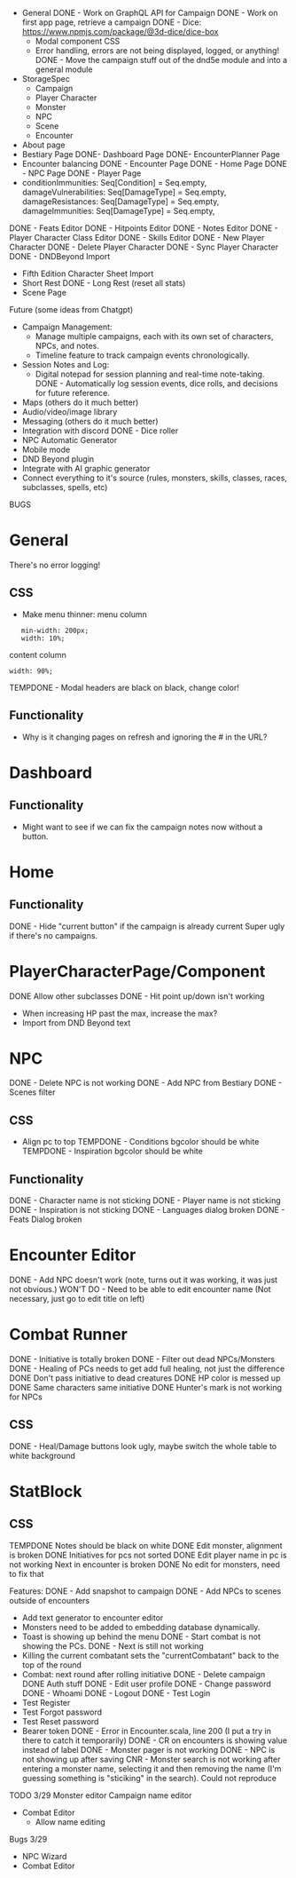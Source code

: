 
- General
DONE  - Work on GraphQL API for Campaign
DONE  - Work on first app page, retrieve a campaign
DONE  - Dice: https://www.npmjs.com/package/@3d-dice/dice-box
  - Modal component CSS
  - Error handling, errors are not being displayed, logged, or anything!
DONE  - Move the campaign stuff out of the dnd5e module and into a general module
- StorageSpec 
  - Campaign
  - Player Character
  - Monster
  - NPC
  - Scene
  - Encounter
- About page
- Bestiary Page
DONE- Dashboard Page
DONE- EncounterPlanner Page
- Encounter balancing
DONE - Encounter Page
DONE - Home Page
DONE - NPC Page
DONE - Player Page
 -   conditionImmunities:   Seq[Condition] = Seq.empty,
     damageVulnerabilities: Seq[DamageType] = Seq.empty,
     damageResistances:     Seq[DamageType] = Seq.empty,
     damageImmunities:      Seq[DamageType] = Seq.empty,

DONE - Feats Editor
DONE - Hitpoints Editor
DONE - Notes Editor
DONE - Player Character Class Editor
DONE - Skills Editor
DONE - New Player Character
DONE - Delete Player Character
DONE - Sync Player Character
DONE - DNDBeyond Import
- Fifth Edition Character Sheet Import
- Short Rest
DONE - Long Rest (reset all stats)
- Scene Page

Future (some ideas from Chatgpt)
- Campaign Management:
  - Manage multiple campaigns, each with its own set of characters, NPCs, and notes.
  - Timeline feature to track campaign events chronologically.
- Session Notes and Log:
  - Digital notepad for session planning and real-time note-taking.
DONE  - Automatically log session events, dice rolls, and decisions for future reference.
- Maps (others do it much better)
- Audio/video/image library
- Messaging (others do it much better)
- Integration with discord
DONE - Dice roller
- NPC Automatic Generator
- Mobile mode
- DND Beyond plugin
- Integrate with AI graphic generator
- Connect everything to it's source (rules, monsters, skills, classes, races, subclasses, spells, etc)


BUGS
# General
There's no error logging!
## CSS
- Make menu thinner:
menu column
```
   min-width: 200px;
   width: 10%;
 ```
content column
```
width: 90%;
```
TEMPDONE - Modal headers are black on black, change color! 
## Functionality
- Why is it changing pages on refresh and ignoring the # in the URL?
# Dashboard
## Functionality
- Might want to see if we can fix the campaign notes now without a button.
# Home
## Functionality
DONE - Hide "current button" if the campaign is already current
Super ugly if there's no campaigns.
# PlayerCharacterPage/Component
DONE Allow other subclasses
DONE - Hit point up/down isn't working
- When increasing HP past the max, increase the max?
- Import from DND Beyond text
# NPC
DONE - Delete NPC is not working
DONE - Add NPC from Bestiary
DONE - Scenes filter
## CSS
- Align pc to top
TEMPDONE - Conditions bgcolor should be white
TEMPDONE - Inspiration bgcolor should be white
## Functionality
DONE - Character name is not sticking
DONE - Player name is not sticking
DONE - Inspiration is not sticking
DONE - Languages dialog broken
DONE - Feats Dialog broken
# Encounter Editor
DONE - Add NPC doesn't work (note, turns out it was working, it was just not obvious.)
WON'T DO - Need to be able to edit encounter name (Not necessary, just go to edit title on left) 
# Combat Runner
DONE - Initiative is totally broken
DONE - Filter out dead NPCs/Monsters
DONE - Healing of PCs needs to get add full healing, not just the difference
DONE Don't pass initiative to dead creatures
DONE HP color is messed up
DONE Same characters same initiative
DONE  Hunter's mark is not working for NPCs
## CSS
DONE - Heal/Damage buttons look ugly, maybe switch the whole table to white background
# StatBlock
## CSS
TEMPDONE Notes should be black on white
DONE Edit monster, alignment is broken
DONE Initiatives for pcs not sorted
DONE Edit player name in pc is not working
Next in encounter is broken
DONE No edit for monsters, need to fix that

Features:
DONE - Add snapshot to campaign
DONE - Add NPCs to scenes outside of encounters
- Add text generator to encounter editor
- Monsters need to be added to embedding database dynamically.
- Toast is showing up behind the menu
DONE - Start combat is not showing the PCs.
DONE - Next is still not working
- Killing the current combatant sets the "currentCombatant" back to the top of the round
- Combat: next round after rolling initiative
DONE - Delete campaign
DONE Auth stuff
DONE - Edit user profile
DONE - Change password
DONE - Whoami
DONE - Logout
DONE - Test Login
- Test Register
- Test Forgot password
- Test Reset password
- Bearer token
DONE - Error in Encounter.scala, line 200 (I put a try in there to catch it temporarily)
DONE - CR on encounters is showing value instead of label
DONE - Monster pager is not working
DONE - NPC is not showing up after saving
CNR - Monster search is not working after entering a monster name, selecting it  and then removing the name (I'm guessing something is "sticiking" in the search). Could not reproduce


TODO 3/29
Monster editor
Campaign name editor
- Combat Editor
  - Allow name editing

Bugs 3/29
- NPC Wizard
- Combat Editor
